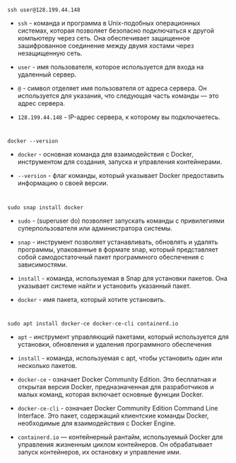 #

```console
ssh user@128.199.44.148
```

- `ssh` - команда и программа в Unix-подобных операционных системах, которая позволяет безопасно подключаться к другой компьютеру через сеть. Она обеспечивает защищенное зашифрованное соединение между двумя хостами через незащищенную сеть.

- `user` - имя пользователя, которое используется для входа на удаленный сервер.

- `@` - символ отделяет имя пользователя от адреса сервера. Он используется для указания, что следующая часть команды — это адрес сервера.

- `128.199.44.148` - IP-адрес сервера, к которому вы подключаетесь.

#

```console
docker --version
```

- `docker` - основная команда для взаимодействия с Docker, инструментом для создания, запуска и управления контейнерами.

- `--version` - флаг команды, который указывает Docker предоставить информацию о своей версии. 

#

```console
sudo snap install docker
```

- `sudo` - (superuser do) позволяет запускать команды с привилегиями суперпользователя или администратора системы.

- `snap` - инструмент позволяет устанавливать, обновлять и удалять программы, упакованные в формате snap, который представляет собой самодостаточный пакет программного обеспечения с зависимостями.

- `install` - команда, используемая в Snap для установки пакетов. Она указывает системе найти и установить указанный пакет.

- `docker` - имя пакета, который хотите установить.

#

```console
sudo apt install docker-ce docker-ce-cli containerd.io
```

- `apt` - инструмент управляющий пакетами, который используется для установки, обновления и удаления программного обеспечения 

- `install` - команда, используемая с apt, чтобы установить один или несколько пакетов.

- `docker-ce` - означает Docker Community Edition. Это бесплатная и открытая версия Docker, предназначенная для разработчиков и малых команд, которая включает основные функции Docker.

- `docker-ce-cli` - означает Docker Community Edition Command Line Interface. Это пакет, содержащий клиентские команды Docker, необходимые для взаимодействия с Docker Engine.

- `containerd.io` — контейнерный рантайм, используемый Docker для управления жизненным циклом контейнеров. Он обрабатывает запуск контейнеров, их остановку и управление ими.

#